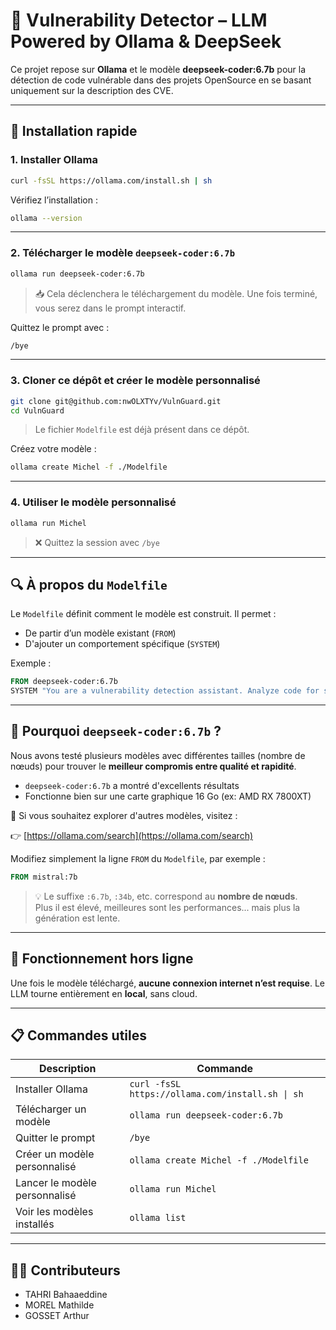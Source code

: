 # 🧠 Vulnerability Detector – LLM Powered by Ollama & DeepSeek

Ce projet repose sur **Ollama** et le modèle **deepseek-coder:6.7b** pour la détection de code vulnérable dans des projets OpenSource en se basant uniquement sur la description des CVE.

---

## 🚀 Installation rapide

### 1. Installer Ollama

```bash
curl -fsSL https://ollama.com/install.sh | sh
```

Vérifiez l’installation :

```bash
ollama --version
```

---

### 2. Télécharger le modèle `deepseek-coder:6.7b`

```bash
ollama run deepseek-coder:6.7b
```

> 📥 Cela déclenchera le téléchargement du modèle. Une fois terminé, vous serez dans le prompt interactif.

Quittez le prompt avec :

```bash
/bye
```

---

### 3. Cloner ce dépôt et créer le modèle personnalisé

```bash
git clone git@github.com:nwOLXTYv/VulnGuard.git
cd VulnGuard
```

> Le fichier `Modelfile` est déjà présent dans ce dépôt.

Créez votre modèle :

```bash
ollama create Michel -f ./Modelfile
```

---

### 4. Utiliser le modèle personnalisé

```bash
ollama run Michel
```

> ❌ Quittez la session avec `/bye`

---

## 🔍 À propos du `Modelfile`

Le `Modelfile` définit comment le modèle est construit. Il permet :

- De partir d’un modèle existant (`FROM`)
- D'ajouter un comportement spécifique (`SYSTEM`)

Exemple :

```Dockerfile
FROM deepseek-coder:6.7b
SYSTEM "You are a vulnerability detection assistant. Analyze code for security issues."
```

---

## 🧠 Pourquoi `deepseek-coder:6.7b` ?

Nous avons testé plusieurs modèles avec différentes tailles (nombre de nœuds) pour trouver le **meilleur compromis entre qualité et rapidité**.

- `deepseek-coder:6.7b` a montré d'excellents résultats
- Fonctionne bien sur une carte graphique 16 Go (ex: AMD RX 7800XT)

📌 Si vous souhaitez explorer d'autres modèles, visitez :

👉 [https://ollama.com/search](https://ollama.com/search)

Modifiez simplement la ligne `FROM` du `Modelfile`, par exemple :

```Dockerfile
FROM mistral:7b
```

> 💡 Le suffixe `:6.7b`, `:34b`, etc. correspond au **nombre de nœuds**.  
> Plus il est élevé, meilleures sont les performances... mais plus la génération est lente.

---

## 📴 Fonctionnement hors ligne

Une fois le modèle téléchargé, **aucune connexion internet n’est requise**. Le LLM tourne entièrement en **local**, sans cloud.

---

## 📋 Commandes utiles

| Description                      | Commande                                         |
|----------------------------------|--------------------------------------------------|
| Installer Ollama                 | `curl -fsSL https://ollama.com/install.sh \| sh` |
| Télécharger un modèle            | `ollama run deepseek-coder:6.7b`                 |
| Quitter le prompt                | `/bye`                                           |
| Créer un modèle personnalisé     | `ollama create Michel -f ./Modelfile`            |
| Lancer le modèle personnalisé    | `ollama run Michel`                              |
| Voir les modèles installés       | `ollama list`                                    |

---

## 🧑‍💻 Contributeurs

- TAHRI Bahaaeddine
- MOREL Mathilde
- GOSSET Arthur
